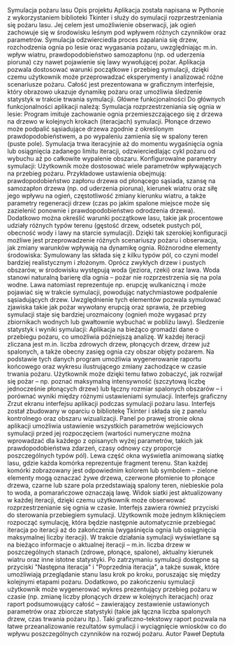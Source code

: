 Symulacja pożaru lasu
Opis projektu
Aplikacja została napisana w Pythonie z wykorzystaniem biblioteki Tkinter i służy do symulacji rozprzestrzeniania się pożaru lasu. Jej celem jest umożliwienie obserwacji, jak ogień zachowuje się w środowisku leśnym pod wpływem różnych czynników oraz parametrów. Symulacja odzwierciedla proces zapalania się drzew, rozchodzenia ognia po lesie oraz wygasania pożaru, uwzględniając m.in. wpływ wiatru, prawdopodobieństwo samozapłonu (np. od uderzenia pioruna) czy nawet pojawienie się lawy wywołującej pożar. Aplikacja pozwala dostosować warunki początkowe i przebieg symulacji, dzięki czemu użytkownik może przeprowadzać eksperymenty i analizować różne scenariusze pożaru. Całość jest prezentowana w graficznym interfejsie, który obrazowo ukazuje dynamikę pożaru oraz umożliwia śledzenie statystyk w trakcie trwania symulacji.
Główne funkcjonalności
Do głównych funkcjonalności aplikacji należą:
Symulacja rozprzestrzeniania się ognia w lesie: Program imituje zachowanie ognia przemieszczającego się z drzewa na drzewo w kolejnych krokach (iteracjach) symulacji. Płonące drzewo może podpalić sąsiadujące drzewa zgodnie z określonym prawdopodobieństwem, a po wypaleniu zamienia się w spalony teren (puste pole). Symulacja trwa iteracyjnie aż do momentu wygaśnięcia ognia lub osiągnięcia zadanego limitu iteracji, odzwierciedlając cykl pożaru od wybuchu aż po całkowite wypalenie obszaru.
Konfigurowalne parametry symulacji: Użytkownik może dostosować wiele parametrów wpływających na przebieg pożaru. Przykładowe ustawienia obejmują: prawdopodobieństwo zapłonu drzewa od płonącego sąsiada, szansę na samozapłon drzewa (np. od uderzenia pioruna), kierunek wiatru oraz siłę jego wpływu na ogień, częstotliwość zmiany kierunku wiatru, a także parametry regeneracji drzew (czas po jakim spalone miejsce może się zazielenić ponownie i prawdopodobieństwo odrodzenia drzewa). Dodatkowo można określić warunki początkowe lasu, takie jak procentowe udziały różnych typów terenu (gęstość drzew, odsetek pustych pól, obecność wody i lawy na starcie symulacji). Dzięki tak szerokiej konfiguracji możliwe jest przeprowadzenie różnych scenariuszy pożaru i obserwacja, jak zmiany warunków wpływają na dynamikę ognia.
Różnorodne elementy środowiska: Symulowany las składa się z kilku typów pól, co czyni model bardziej realistycznym i złożonym. Oprócz zwykłych drzew i pustych obszarów, w środowisku występują woda (jeziora, rzeki) oraz lawa. Woda stanowi naturalną barierę dla ognia – pożar nie rozprzestrzenia się na pola wodne. Lawa natomiast reprezentuje np. erupcję wulkaniczną i może pojawiać się w trakcie symulacji, powodując natychmiastowe podpalenie sąsiadujących drzew. Uwzględnienie tych elementów pozwala symulować zjawiska takie jak pożar wywołany erupcją oraz sprawia, że przebieg symulacji staje się bardziej urozmaicony (ognień może wygasać przy zbiornikach wodnych lub gwałtownie wybuchać w pobliżu lawy).
Śledzenie statystyk i wyniki symulacji: Aplikacja na bieżąco gromadzi dane o przebiegu pożaru, co umożliwia późniejszą analizę. W każdej iteracji zliczana jest m.in. liczba zdrowych drzew, płonących drzew, drzew już spalonych, a także obecny zasięg ognia czy obszar objęty pożarem. Na podstawie tych danych program umożliwia wygenerowanie raportu końcowego oraz wykresu ilustrującego zmiany zachodzące w czasie trwania pożaru. Użytkownik może dzięki temu łatwo zobaczyć, jak rozwijał się pożar – np. poznać maksymalną intensywność (szczytową liczbę jednocześnie płonących drzew) lub łączny rozmiar spalonych obszarów – i porównać wyniki między różnymi ustawieniami symulacji.
Interfejs graficzny
Zrzut ekranu interfejsu aplikacji podczas symulacji pożaru lasu. Interfejs został zbudowany w oparciu o bibliotekę Tkinter i składa się z panelu kontrolnego oraz obszaru wizualizacji. Panel po prawej stronie okna aplikacji umożliwia ustawienie wszystkich parametrów wejściowych symulacji przed jej rozpoczęciem (wartości numeryczne można wprowadzać dla każdego z opisanych wyżej parametrów, takich jak prawdopodobieństwa zdarzeń, czasy odnowy czy proporcje poszczególnych typów pól). Lewa część okna wyświetla animowaną siatkę lasu, gdzie każda komórka reprezentuje fragment terenu. Stan każdej komórki zobrazowany jest odpowiednim kolorem lub symbolem – zielone elementy mogą oznaczać żywe drzewa, czerwone płomienie to płonące drzewa, czarne lub szare pola przedstawiają spalony teren, niebieskie pola to woda, a pomarańczowe oznaczają lawę. Widok siatki jest aktualizowany w każdej iteracji, dzięki czemu użytkownik może obserwować rozprzestrzenianie się ognia w czasie. Interfejs zawiera również przyciski do sterowania przebiegiem symulacji. Użytkownik może jednym kliknięciem rozpocząć symulację, która będzie następnie automatycznie przebiegać iteracja po iteracji aż do zakończenia (wygaśnięcia ognia lub osiągnięcia maksymalnej liczby iteracji). W trakcie działania symulacji wyświetlane są na bieżąco informacje o aktualnej iteracji – m.in. liczba drzew w poszczególnych stanach (zdrowe, płonące, spalone), aktualny kierunek wiatru oraz inne istotne statystyki. Po zatrzymaniu symulacji dostępne są przyciski "Następna iteracja" i "Poprzednia iteracja", a także suwak, które umożliwiają przeglądanie stanu lasu krok po kroku, poruszając się między kolejnymi etapami pożaru. Dodatkowo, po zakończeniu symulacji użytkownik może wygenerować wykres prezentujący przebieg pożaru w czasie (np. zmianę liczby płonących drzew w kolejnych iteracjach) oraz raport podsumowujący całość – zawierający zestawienie ustawionych parametrów oraz zbiorcze statystyki (takie jak łączna liczba spalonych drzew, czas trwania pożaru itp.). Taki graficzno-tekstowy raport pozwala na łatwe przeanalizowanie rezultatów symulacji i wyciągnięcie wniosków co do wpływu poszczególnych czynników na rozwój pożaru.
Autor
Paweł Deptuła

